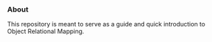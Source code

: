 ### About
This repository is meant to serve as a guide and quick introduction to Object Relational Mapping.
